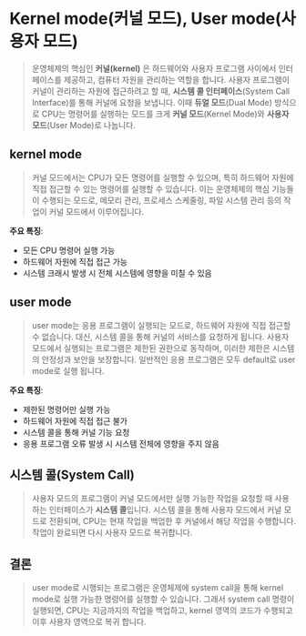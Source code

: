 # Kernel mode(커널 모드), User mode(사용자 모드) 

> 운영체제의 핵심인 **커널(kernel)** 은 하드웨어와 사용자 프로그램 사이에서 인터페이스를 제공하고, 컴퓨터 자원을 관리하는 역할을 합니다. 
> 사용자 프로그램이 커널이 관리하는 자원에 접근하려고 할 때, **시스템 콜 인터페이스**(System Call Interface)를 통해 커널에 요청을 보냅니다. 이때 **듀얼 모드**(Dual Mode) 방식으로 CPU는 명령어를 실행하는 모드를 크게 **커널 모드**(Kernel Mode)와 **사용자 모드**(User Mode)로 나눕니다.
## kernel mode
> 커널 모드에서는 CPU가 모든 명령어를 실행할 수 있으며, 특히 하드웨어 자원에 직접 접근할 수 있는 명령어를 실행할 수 있습니다. 이는 운영체제의 핵심 기능들이 수행되는 모드로, 메모리 관리, 프로세스 스케줄링, 파일 시스템 관리 등의 작업이 커널 모드에서 이루어집니다.

**주요 특징**:

- 모든 CPU 명령어 실행 가능
- 하드웨어 자원에 직접 접근 가능
- 시스템 크래시 발생 시 전체 시스템에 영향을 미칠 수 있음
## user mode
> user mode는 응용 프로그램이 실행되는 모드로, 하드웨어 자원에 직접 접근할 수 없습니다. 대신, 시스템 콜을 통해 커널의 서비스를 요청하게 됩니다. 사용자 모드에서 실행되는 프로그램은 제한된 권한으로 동작하며, 이러한 제한은 시스템의 안정성과 보안을 보장합니다.
> 일반적인 응용 프로그램은 모두 default로 user mode로 실행 됩니다.

**주요 특징**:

- 제한된 명령어만 실행 가능
- 하드웨어 자원에 직접 접근 불가
- 시스템 콜을 통해 커널 기능 요청
- 응용 프로그램 오류 발생 시 시스템 전체에 영향을 주지 않음
## 시스템 콜(System Call)
> 사용자 모드의 프로그램이 커널 모드에서만 실행 가능한 작업을 요청할 때 사용하는 인터페이스가 **시스템 콜**입니다. 시스템 콜을 통해 사용자 모드에서 커널 모드로 전환되며, CPU는 현재 작업을 백업한 후 커널에서 해당 작업을 수행합니다. 작업이 완료되면 다시 사용자 모드로 복귀합니다.
## 결론
>  user mode로 시행되는 프로그램은 운영체제에 system call을 통해 kernel mode로 실행 가능한 명령어를 실행할 수 있습니다.
>  그래서 system call 명령이 실행되면, CPU는 지금까지의 작업을 백업하고, kernel 영역의 코드가 수행되고 이후 사용자 영역으로 복귀 합니다.

